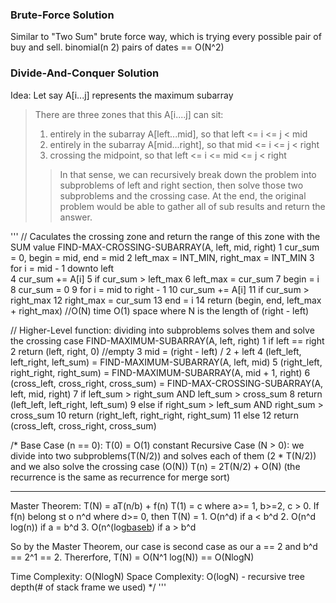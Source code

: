 ### Brute-Force Solution
Similar to "Two Sum" brute force way, which is trying every possible pair of buy and sell.
binomial(n 2) pairs of dates == O(N^2)

### Divide-And-Conquer Solution
Idea:
Let say A[i...j] represents the maximum subarray
> There are three zones that this A[i....j] can sit:
> 1. entirely in the subarray A[left...mid], so that left <= i <= j < mid
> 2. entirely in the subarray A[mid...right], so that mid <= i <= j < right
> 3. crossing the midpoint, so that left <= i <= mid <= j < right
>> In that sense, we can recursively break down the problem into subproblems of left and right section, then solve those two subproblems and the crossing case. At the end, the original problem would be able to gather all of sub results and return the answer.

'''
// Caculates the crossing zone and return the range of this zone with the SUM value
FIND-MAX-CROSSING-SUBARRAY(A, left, mid, right)
1   cur_sum = 0, begin = mid, end = mid
2   left_max = INT_MIN, right_max = INT_MIN
3   for i = mid - 1 downto left  
4     cur_sum += A[i]
5       if cur_sum > left_max
6         left_max = cur_sum
7         begin = i
8   cur_sum = 0
9   for i = mid to right - 1
10    cur_sum += A[i]
11    if cur_sum > right_max
12      right_max = cur_sum
13      end = i
14  return (begin, end, left_max + right_max)
//O(N) time O(1) space where N is the length of (right - left)

// Higher-Level function: dividing into subproblems solves them and solve the crossing case
FIND-MAXIMUM-SUBARRAY(A, left, right)
1   if left == right
2     return (left, right, 0) //empty
3   mid = (right - left) / 2 + left
4   (left_left, left_right, left_sum) = FIND-MAXIMUM-SUBARRAY(A, left, mid)
5   (right_left, right_right, right_sum) = FIND-MAXIMUM-SUBARRAY(A, mid + 1, right)
6   (cross_left, cross_right, cross_sum) = FIND-MAX-CROSSING-SUBARRAY(A, left, mid, right)
7   if left_sum > right_sum AND left_sum > cross_sum
8      return (left_left, left_right, left_sum)
9   else if right_sum > left_sum AND right_sum > cross_sum
10     return (right_left, right_right, right_sum)
11  else
12     return (cross_left, cross_right, cross_sum)

/*
Base Case (n == 0): T(0) = O(1) constant
Recursive Case (N > 0): 
  we divide into two subproblems(T(N/2)) and solves each of them (2 * T(N/2)) and we also solve the crossing case (O(N))
  T(n) = 2T(N/2) + O(N) (the recurrence is the same as recurrence for merge sort)
  
  ***
  Master Theorem:
    T(N) = aT(n/b) + f(n)
    T(1) = c
    where a>= 1, b>=2, c > 0. If f(n) belong st o n^d where d>= 0, then
    T(N) =
      1. O(n^d) if a < b^d
      2. O(n^d log(n)) if a = b^d
      3. O(n^(log[baseb](a)) if a > b^d
  
  So by the Master Theorem, our case is second case as our a == 2 and b^d == 2^1 == 2.
  Thererfore, T(N) = O(N^1 log(N)) == O(NlogN)
  
  Time Complexity: O(NlogN)
  Space Complexity: O(logN) - recursive tree depth(# of stack frame we used)
*/
'''
